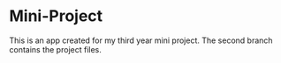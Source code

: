 # Mini-Project
This is an app created for my third year mini project. 
The second branch contains the project files.
